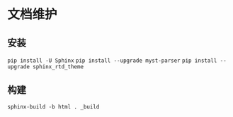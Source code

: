 # 文档维护

## 安装
`pip install -U Sphinx`
`pip install --upgrade myst-parser`
`pip install --upgrade sphinx_rtd_theme`

## 构建
`sphinx-build -b html . _build`